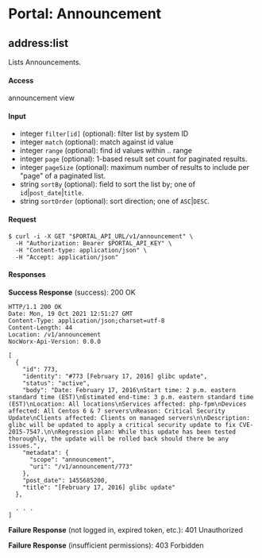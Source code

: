 # Portal: Announcement

## address:list
Lists Announcements.

#### Access
announcement view

#### Input
- integer `filter[id]` (optional): filter list by system ID
- integer `match` (optional): match against id value
- integer `range` (optional): find id values within .. range
- integer `page` (optional): 1-based result set count for paginated results.
- integer `pageSize` (optional): maximum number of results to include per "page" of a paginated list.
- string `sortBy` (optional): field to sort the list by; one of `id`|`post_date`|`title`.
- string `sortOrder` (optional): sort direction; one of `ASC`|`DESC`.

#### Request
```
$ curl -i -X GET "$PORTAL_API_URL/v1/announcement" \
  -H "Authorization: Bearer $PORTAL_API_KEY" \
  -H "Content-type: application/json" \
  -H "Accept: application/json"
```

#### Responses
**Success Response** (success): 200 OK
```
HTTP/1.1 200 OK
Date: Mon, 19 Oct 2021 12:51:27 GMT
Content-Type: application/json;charset=utf-8
Content-Length: 44
Location: /v1/announcement
NocWorx-Api-Version: 0.0.0

[
  {
    "id": 773,
    "identity": "#773 [February 17, 2016] glibc update",
    "status": "active",
    "body": "Date: February 17, 2016\nStart time: 2 p.m. eastern standard time (EST)\nEstimated end-time: 3 p.m. eastern standard time (EST)\nLocation: All locations\nServices affected: php-fpm\nDevices affected: All Centos 6 & 7 servers\nReason: Critical Security Update\nClients affected: Clients on managed servers\n\nDescription: glibc will be updated to apply a critical security update to fix CVE-2015-7547.\n\nRegression plan: While this update has been tested thoroughly, the update will be rolled back should there be any issues.",
    "metadata": {
      "scope": "announcement",
      "uri": "/v1/announcement/773"
    },
    "post_date": 1455685200,
    "title": "[February 17, 2016] glibc update"
  },

  . . .
]
```

**Failure Response** (not logged in, expired token, etc.): 401 Unauthorized

**Failure Response** (insufficient permissions): 403 Forbidden

